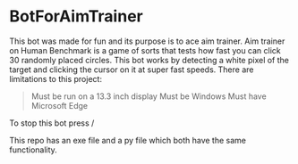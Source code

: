 # BotForAimTrainer

This bot was made for fun and its purpose is to ace aim trainer. Aim trainer on Human Benchmark is a game of sorts that tests how fast you can click 30 randomly placed circles. This bot works by detecting a white pixel of the target and clicking the cursor on it at super fast speeds. There are limitations to this project: 
> Must be run on a 13.3 inch display
> Must be Windows
> Must have Microsoft Edge

To stop this bot press /

This repo has an exe file and a py file which both have the same functionality.
